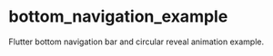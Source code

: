 # bottom_navigation_example

Flutter bottom navigation bar and circular reveal animation example. 

